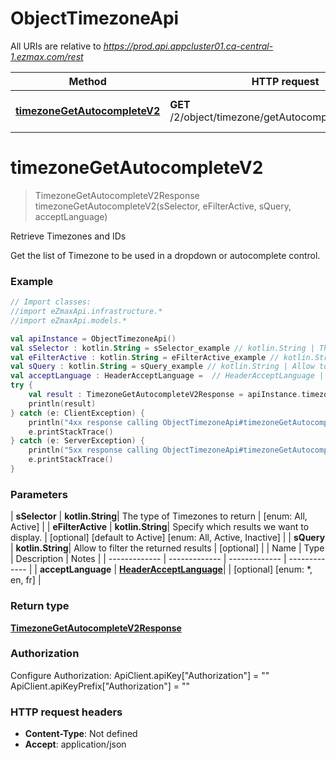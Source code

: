 # ObjectTimezoneApi

All URIs are relative to *https://prod.api.appcluster01.ca-central-1.ezmax.com/rest*

| Method | HTTP request | Description |
| ------------- | ------------- | ------------- |
| [**timezoneGetAutocompleteV2**](ObjectTimezoneApi.md#timezoneGetAutocompleteV2) | **GET** /2/object/timezone/getAutocomplete/{sSelector} | Retrieve Timezones and IDs |


<a id="timezoneGetAutocompleteV2"></a>
# **timezoneGetAutocompleteV2**
> TimezoneGetAutocompleteV2Response timezoneGetAutocompleteV2(sSelector, eFilterActive, sQuery, acceptLanguage)

Retrieve Timezones and IDs

Get the list of Timezone to be used in a dropdown or autocomplete control.

### Example
```kotlin
// Import classes:
//import eZmaxApi.infrastructure.*
//import eZmaxApi.models.*

val apiInstance = ObjectTimezoneApi()
val sSelector : kotlin.String = sSelector_example // kotlin.String | The type of Timezones to return
val eFilterActive : kotlin.String = eFilterActive_example // kotlin.String | Specify which results we want to display.
val sQuery : kotlin.String = sQuery_example // kotlin.String | Allow to filter the returned results
val acceptLanguage : HeaderAcceptLanguage =  // HeaderAcceptLanguage | 
try {
    val result : TimezoneGetAutocompleteV2Response = apiInstance.timezoneGetAutocompleteV2(sSelector, eFilterActive, sQuery, acceptLanguage)
    println(result)
} catch (e: ClientException) {
    println("4xx response calling ObjectTimezoneApi#timezoneGetAutocompleteV2")
    e.printStackTrace()
} catch (e: ServerException) {
    println("5xx response calling ObjectTimezoneApi#timezoneGetAutocompleteV2")
    e.printStackTrace()
}
```

### Parameters
| **sSelector** | **kotlin.String**| The type of Timezones to return | [enum: All, Active] |
| **eFilterActive** | **kotlin.String**| Specify which results we want to display. | [optional] [default to Active] [enum: All, Active, Inactive] |
| **sQuery** | **kotlin.String**| Allow to filter the returned results | [optional] |
| Name | Type | Description  | Notes |
| ------------- | ------------- | ------------- | ------------- |
| **acceptLanguage** | [**HeaderAcceptLanguage**](.md)|  | [optional] [enum: *, en, fr] |

### Return type

[**TimezoneGetAutocompleteV2Response**](TimezoneGetAutocompleteV2Response.md)

### Authorization


Configure Authorization:
    ApiClient.apiKey["Authorization"] = ""
    ApiClient.apiKeyPrefix["Authorization"] = ""

### HTTP request headers

 - **Content-Type**: Not defined
 - **Accept**: application/json

